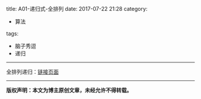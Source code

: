 title: A01-递归式-全排列
date: 2017-07-22 21:28
category:

- 算法

tags:

- 脑子秀逗
- 递归

---

全排列递归：[链接页面](http://www.dylan326.com/2017/06/23/quanpailie_digui/)

---

**版权声明：本文为博主原创文章，未经允许不得转载。**
